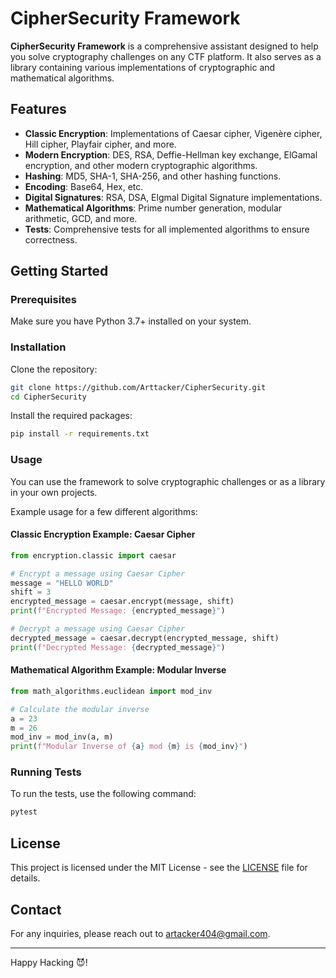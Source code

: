 
# CipherSecurity Framework

**CipherSecurity Framework** is a comprehensive assistant designed to help you solve cryptography challenges on any CTF platform. It also serves as a library containing various implementations of cryptographic and mathematical algorithms.

## Features

- **Classic Encryption**: Implementations of Caesar cipher, Vigenère cipher, Hill cipher, Playfair cipher, and more.
- **Modern Encryption**: DES, RSA, Deffie-Hellman key exchange, ElGamal encryption, and other modern cryptographic algorithms.
- **Hashing**: MD5, SHA-1, SHA-256, and other hashing functions.
- **Encoding**: Base64, Hex, etc.
- **Digital Signatures**: RSA, DSA, Elgmal Digital Signature implementations.
- **Mathematical Algorithms**: Prime number generation, modular arithmetic, GCD, and more.
- **Tests**: Comprehensive tests for all implemented algorithms to ensure correctness.

## Getting Started

### Prerequisites

Make sure you have Python 3.7+ installed on your system.

### Installation

Clone the repository:

```bash
git clone https://github.com/Arttacker/CipherSecurity.git
cd CipherSecurity
```

Install the required packages:

```bash
pip install -r requirements.txt
```

### Usage

You can use the framework to solve cryptographic challenges or as a library in your own projects.

Example usage for a few different algorithms:
#### Classic Encryption Example: Caesar Cipher
```python
from encryption.classic import caesar

# Encrypt a message using Caesar Cipher
message = "HELLO WORLD"
shift = 3
encrypted_message = caesar.encrypt(message, shift)
print(f"Encrypted Message: {encrypted_message}")

# Decrypt a message using Caesar Cipher
decrypted_message = caesar.decrypt(encrypted_message, shift)
print(f"Decrypted Message: {decrypted_message}")

```

#### Mathematical Algorithm Example: Modular Inverse

```python
from math_algorithms.euclidean import mod_inv

# Calculate the modular inverse
a = 23
m = 26
mod_inv = mod_inv(a, m)
print(f"Modular Inverse of {a} mod {m} is {mod_inv}")

```


### Running Tests

To run the tests, use the following command:

```bash
pytest
```

## License

This project is licensed under the MIT License - see the [LICENSE](LICENSE) file for details.

## Contact

For any inquiries, please reach out to [artacker404@gmail.com](mailto:artacker404@gmail.com).

---

Happy Hacking 😈!
